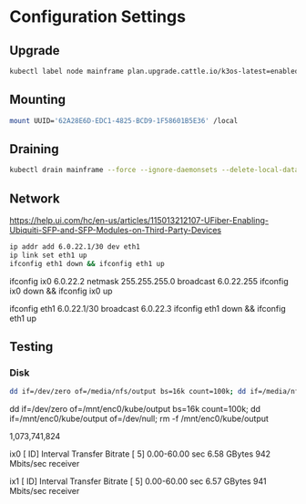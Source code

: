 # Configuration Settings

## Upgrade

```bash
kubectl label node mainframe plan.upgrade.cattle.io/k3os-latest=enabled --overwrite
```

## Mounting

```bash
mount UUID='62A28E6D-EDC1-4825-BCD9-1F58601B5E36' /local
```

## Draining

```bash
kubectl drain mainframe --force --ignore-daemonsets --delete-local-data
```

## Network

https://help.ui.com/hc/en-us/articles/115013212107-UFiber-Enabling-Ubiquiti-SFP-and-SFP-Modules-on-Third-Party-Devices

```bash
ip addr add 6.0.22.1/30 dev eth1
ip link set eth1 up
ifconfig eth1 down && ifconfig eth1 up
```

ifconfig ix0 6.0.22.2 netmask 255.255.255.0 broadcast 6.0.22.255
ifconfig ix0 down && ifconfig ix0 up

ifconfig eth1 6.0.22.1/30 broadcast 6.0.22.3
ifconfig eth1 down && ifconfig eth1 up

## Testing


### Disk

```bash
dd if=/dev/zero of=/media/nfs/output bs=16k count=100k; dd if=/media/nfs/output of=/dev/null; rm -f /media/nfs/output
```

dd if=/dev/zero of=/mnt/enc0/kube/output bs=16k count=100k; dd if=/mnt/enc0/kube/output of=/dev/null; rm -f /mnt/enc0/kube/output

1,073,741,824

ix0
[ ID] Interval           Transfer     Bitrate
[  5]   0.00-60.00  sec  6.58 GBytes   942 Mbits/sec                  receiver

ix1
[ ID] Interval           Transfer     Bitrate
[  5]   0.00-60.00  sec  6.57 GBytes   941 Mbits/sec                  receiver